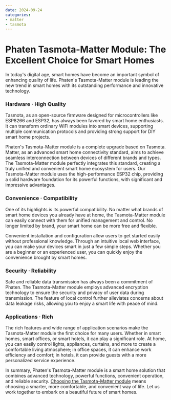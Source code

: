```yaml
---
date: 2024-09-24
categories:
- matter
- tasmota
---
```



# Phaten Tasmota-Matter Module: The Excellent Choice for Smart Homes
<!-- more -->

In today's digital age, smart homes have become an important symbol of enhancing quality of life. Phaten's Tasmota-Matter module is leading the new trend in smart homes with its outstanding performance and innovative technology.

### Hardware · High Quality
Tasmota, as an open-source firmware designed for microcontrollers like ESP8266 and ESP32, has always been favored by smart home enthusiasts. It can transform ordinary WiFi modules into smart devices, supporting multiple communication protocols and providing strong support for DIY smart home projects.

Phaten's Tasmota-Matter module is a complete upgrade based on Tasmota. Matter, as an advanced smart home connectivity standard, aims to achieve seamless interconnection between devices of different brands and types. The Tasmota-Matter module perfectly integrates this standard, creating a truly unified and convenient smart home ecosystem for users. Our Tasmota-Matter module uses the high-performance ESP32 chip, providing a solid hardware foundation for its powerful functions, with significant and impressive advantages.

### Convenience · Compatibility
One of its highlights is its powerful compatibility. No matter what brands of smart home devices you already have at home, the Tasmota-Matter module can easily connect with them for unified management and control. No longer limited by brand, your smart home can be more free and flexible.

Convenient installation and configuration allow users to get started easily without professional knowledge. Through an intuitive local web interface, you can make your devices smart in just a few simple steps. Whether you are a beginner or an experienced user, you can quickly enjoy the convenience brought by smart homes.

### Security · Reliability
Safe and reliable data transmission has always been a commitment of Phaten. The Tasmota-Matter module employs advanced encryption technology to ensure the security and privacy of user data during transmission. The feature of local control further alleviates concerns about data leakage risks, allowing you to enjoy a smart life with peace of mind.

### Applications · Rich
The rich features and wide range of application scenarios make the Tasmota-Matter module the first choice for many users. Whether in smart homes, smart offices, or smart hotels, it can play a significant role. At home, you can easily control lights, appliances, curtains, and more to create a comfortable living atmosphere; in office spaces, it can enhance work efficiency and comfort; in hotels, it can provide guests with a more personalized service experience.

In summary, Phaten's Tasmota-Matter module is a smart home solution that combines advanced technology, powerful functions, convenient operation, and reliable security. [Choosing the Tasmota-Matter module](https://phateniot.github.io/zh/products/tasmota/tasmota-matter/) means choosing a smarter, more comfortable, and convenient way of life. Let us work together to embark on a beautiful future of smart homes.